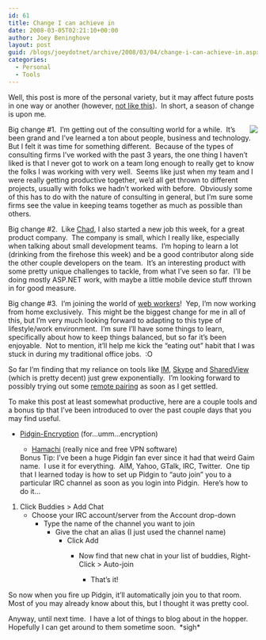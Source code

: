 ```yaml
---
id: 61
title: Change I can achieve in
date: 2008-03-05T02:21:10+00:00
author: Joey Beninghove
layout: post
guid: /blogs/joeydotnet/archive/2008/03/04/change-i-can-achieve-in.aspx
categories:
  - Personal
  - Tools
---
```

Well, this post is more of the personal variety, but it may affect future posts in one way or another (however, [not like this](http://lostechies.com/blogs/sean_chambers/archive/2008/02/26/what-happened-to-you-ve-been-haacked.aspx)).&nbsp; In short, a season of change is upon me.

 <img style="margin: 0px 0px 0px 10px" src="http://joeydotnet.com/images/fall_change.jpg" align="right" />

Big change #1.&nbsp; I&#8217;m getting out of the consulting world for a while.&nbsp; It&#8217;s been grand and I&#8217;ve learned a ton about people, business and technology.&nbsp; But I felt it was time for something different.&nbsp; Because of the types of consulting firms I&#8217;ve worked with the past 3 years, the one thing I haven&#8217;t liked is that I never got to work on a team long enough to really get to know the folks I was working with very well.&nbsp; Seems like just when my team and I were really getting productive together, we&#8217;d all get thrown to different projects, usually with folks we hadn&#8217;t worked with before.&nbsp; Obviously some of this has to do with the nature of consulting in general, but I&#8217;m sure some firms see the value in keeping teams together as much as possible than others.

Big change #2.&nbsp; Like [Chad](http://lostechies.com/blogs/chad_myers/archive/2008/03/03/ping-pong-pairing-it-s-not-just-for-breakfast-anymore.aspx), I also started a new job this week, for a great product company.&nbsp; The company is small, which I really like, especially when talking about small development teams.&nbsp; I&#8217;m hoping to learn a lot (drinking from the firehose this week) and be a good contributor along side the other couple developers on the team.&nbsp; It&#8217;s an interesting product with some pretty unique challenges to tackle, from what I&#8217;ve seen so far.&nbsp; I&#8217;ll be doing mostly ASP.NET work, with maybe a little mobile device stuff thrown in for good measure.

Big change #3.&nbsp; I&#8217;m joining the world of [web workers](http://webworkerdaily.com/)!&nbsp; Yep, I&#8217;m now working from home exclusively.&nbsp; This might be the biggest change for me in all of this, but I&#8217;m very much looking forward to adapting to this type of lifestyle/work environment.&nbsp; I&#8217;m sure I&#8217;ll have some things to learn, specifically about how to keep things balanced, but so far it&#8217;s been enjoyable.&nbsp; Not to mention, it&#8217;ll help me kick the &#8220;eating out&#8221; habit that I was stuck in during my traditional office jobs.&nbsp; :O

So far I&#8217;m finding that my reliance on tools like [IM](http://www.pidgin.im/), [Skype](http://www.skype.com/) and [SharedView](http://connect.microsoft.com/site/sitehome.aspx?SiteID=94) (which is pretty decent) just grew exponentially.&nbsp; I&#8217;m looking forward to possibly trying out some [remote pairing](http://www.lostechies.com/blogs/jason_meridth/archive/2007/09/17/skype-yugma-logitech-premium-usb-headset-350-remote-pair-programming.aspx) as soon as I get settled.

To make this post at least somewhat productive, here are a couple tools and a bonus tip that I&#8217;ve been introduced to over the past couple days that you may find useful.

  * [Pidgin-Encryption](http://pidgin-encrypt.sourceforge.net/) (for&#8230;umm&#8230;encryption) 
      * [Hamachi](https://secure.logmein.com/products/hamachi/vpn.asp) (really nice and free VPN software)</ul> 
    Bonus Tip: I&#8217;ve been a huge Pidgin fan ever since it had that weird Gaim name.&nbsp; I use it for everything.&nbsp; AIM, Yahoo, GTalk, IRC, Twitter.&nbsp; One tip that I learned today is how to set up Pidgin to &#8220;auto join&#8221; you to a particular IRC channel as soon as you login into Pidgin.&nbsp; Here&#8217;s how to do it&#8230;
    
      1. Click Buddies > Add Chat 
          * Choose your IRC account/server from the Account drop-down 
              * Type the name of the channel you want to join 
                  * Give the chat an alias (I just used the channel name) 
                      * Click Add 
                          * Now find that new chat in your list of buddies, Right-Click > Auto-join 
                              * That&#8217;s it!</ol> 
                            So now when you fire up Pidgin, it&#8217;ll automatically join you to that room.&nbsp; Most of you may already know about this, but I thought it was pretty cool.
                            
                            Anyway, until next time.&nbsp; I have a lot of things to blog about in the hopper.&nbsp; Hopefully I can get around to them sometime soon.&nbsp; \*sigh\*